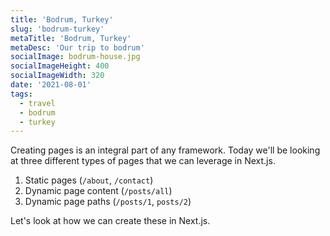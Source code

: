 ```yaml
---
title: 'Bodrum, Turkey'
slug: 'bodrum-turkey'
metaTitle: 'Bodrum, Turkey'
metaDesc: 'Our trip to bodrum'
socialImage: bodrum-house.jpg
socialImageHeight: 400
socialImageWidth: 320
date: '2021-08-01'
tags:
  - travel
  - bodrum
  - turkey
---
```


Creating pages is an integral part of any framework. Today we'll be looking at three different types of pages that we can leverage in Next.js.

1. Static pages (`/about`, `/contact`)
2. Dynamic page content (`/posts/all`)
3. Dynamic page paths (`/posts/1`, `posts/2`)

Let's look at how we can create these in Next.js.